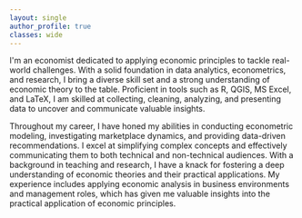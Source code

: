 ```yaml
---
layout: single
author_profile: true
classes: wide
---
```


I'm an economist dedicated to applying economic principles to tackle real-world challenges. With a solid foundation in data analytics, econometrics, and research, I bring a diverse skill set and a strong understanding of economic theory to the table. Proficient in tools such as R, QGIS, MS Excel, and LaTeX, I am skilled at collecting, cleaning, analyzing, and presenting data to uncover and communicate valuable insights.

Throughout my career, I have honed my abilities in conducting econometric modeling, investigating marketplace dynamics, and providing data-driven recommendations. I excel at simplifying complex concepts and effectively communicating them to both technical and non-technical audiences. With a background in teaching and research, I have a knack for fostering a deep understanding of economic theories and their practical applications. My experience includes applying economic analysis in business environments and management roles, which has given me valuable insights into the practical application of economic principles.